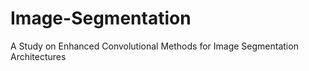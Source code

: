 # Image-Segmentation
A Study on Enhanced Convolutional Methods for Image Segmentation Architectures
